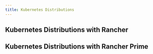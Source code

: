 ```yaml
---
title: Kubernetes Distributions
---
```


## Kubernetes Distributions with Rancher 
 
## Kubernetes Distributions with Rancher Prime 
